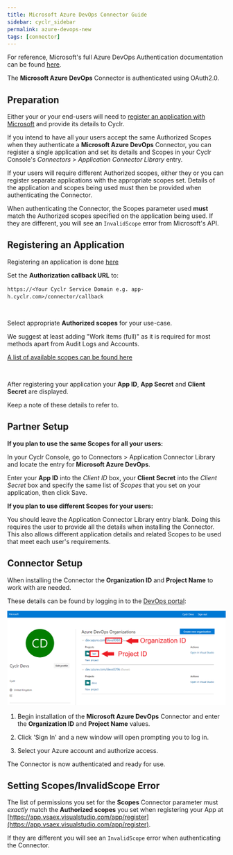 ```yaml
---
title: Microsoft Azure DevOps Connector Guide
sidebar: cyclr_sidebar
permalink: azure-devops-new
tags: [connector]
---
```


For reference, Microsoft's full Azure DevOps Authentication documentation can be found [here](https://docs.microsoft.com/en-us/azure/devops/integrate/get-started/authentication/oauth?view=azure-devops).

The **Microsoft Azure DevOps** Connector is authenticated using OAuth2.0.

## Preparation

Either your or your end-users will need to [register an application with Microsoft](https://app.vsaex.visualstudio.com/app/register) and provide its details to Cyclr.

If you intend to have all your users accept the same Authorized Scopes when they authenticate a **Microsoft Azure DevOps** Connector, you can register a single application and set its details and Scopes in your Cyclr Console's *Connectors > Application Connector Library* entry.

If your users will require different Authorized scopes, either they or you can register separate applications with the appropriate scopes set.  Details of the application and scopes being used must then be provided when authenticating the Connector.

When authenticating the Connector, the Scopes parameter used **must** match the Authorized scopes specified on the application being used.  If they are different, you will see an `InvalidScope` error from Microsoft's API.

## Registering an Application

Registering an application is done [here](https://app.vsaex.visualstudio.com/app/register)

Set the **Authorization callback URL** to:

`https://<Your Cyclr Service Domain e.g. app-h.cyclr.com>/connector/callback`

<br />

Select appropriate **Authorized scopes** for your use-case.

We suggest at least adding "Work items (full)" as it is required for most methods apart from Audit Logs and Accounts.
 
[A list of available scopes can be found here](https://docs.microsoft.com/en-us/azure/devops/integrate/get-started/authentication/oauth?toc=%2Fazure%2Fdevops%2Forganizations%2Ftoc.json&bc=%2Fazure%2Fdevops%2Forganizations%2Fbreadcrumb%2Ftoc.json&view=azure-devops#scopes)

<br />

After registering your application your **App ID**, **App Secret** and **Client Secret** are displayed.

Keep a note of these details to refer to.


## Partner Setup

**If you plan to use the same Scopes for all your users:**

In your Cyclr Console, go to Connectors > Application Connector Library and locate the entry for **Microsoft Azure DevOps**.

Enter your **App ID** into the *Client ID* box, your **Client Secret** into the *Client Secret* box and specify the same list of *Scopes* that you set on your application, then click Save.

**If you plan to use different Scopes for your users:**

You should leave the Application Connector Library entry blank.  Doing this requires the user to provide all the details when installing the Connector.  This also allows different application details and related Scopes to be used that meet each user's requirements.


## Connector Setup

When installing the Connector the **Organization ID** and **Project Name** to work with are needed.

These details can be found by logging in to the [DevOps portal](https://aex.dev.azure.com/):

<img src="./images/AzureDevOps1.png" style="zoom:75%;" />

<br />

1. Begin installation of the **Microsoft Azure DevOps** Connector and enter the **Organization ID** and **Project Name** values.

2. Click 'Sign In' and a new window will open prompting you to log in.

3. Select your Azure account and authorize access.

The Connector is now authenticated and ready for use.


## Setting Scopes/InvalidScope Error

The list of permissions you set for the **Scopes** Connector parameter must *exactly* match the **Authorized scopes** you set when registering your App at [https://app.vsaex.visualstudio.com/app/register](https://app.vsaex.visualstudio.com/app/register).

If they are different you will see an `InvalidScope` error when authenticating the Connector.

